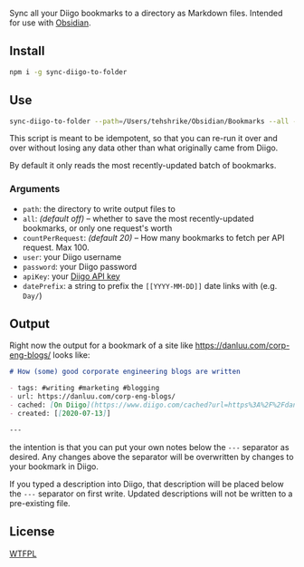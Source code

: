 Sync all your Diigo bookmarks to a directory as Markdown files.  Intended for use with [Obsidian](https://obsidian.md/).

## Install

```sh
npm i -g sync-diigo-to-folder
```

## Use

```sh
sync-diigo-to-folder --path=/Users/tehshrike/Obsidian/Bookmarks --all --user=DIIGO_USERNAME --password=DIIGO_PASSWORD --apiKey=DIIGO_API_KEY
```

This script is meant to be idempotent, so that you can re-run it over and over without losing any data other than what originally came from Diigo.

By default it only reads the most recently-updated batch of bookmarks.

### Arguments

- `path`: the directory to write output files to
- `all`: *(default off)* – whether to save the most recently-updated bookmarks, or only one request's worth
- `countPerRequest`: *(default 20)* – How many bookmarks to fetch per API request.  Max 100.
- `user`: your Diigo username
- `password`: your Diigo password
- `apiKey`: your [Diigo API key](https://www.diigo.com/api_keys/new/)
- `datePrefix`: a string to prefix the `[[YYYY-MM-DD]]` date links with (e.g. `Day/`)

## Output

Right now the output for a bookmark of a site like <https://danluu.com/corp-eng-blogs/> looks like:

```md
# How (some) good corporate engineering blogs are written

- tags: #writing #marketing #blogging
- url: https://danluu.com/corp-eng-blogs/
- cached: [On Diigo](https://www.diigo.com/cached?url=https%3A%2F%2Fdanluu.com%2Fcorp-eng-blogs%2F)
- created: [[2020-07-13]]

---


```

the intention is that you can put your own notes below the `---` separator as desired.  Any changes above the separator will be overwritten by changes to your bookmark in Diigo.

If you typed a description into Diigo, that description will be placed below the `---` separator on first write.  Updated descriptions will not be written to a pre-existing file.

## License

[WTFPL](https://wtfpl2.com)
